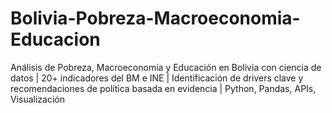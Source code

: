 # Bolivia-Pobreza-Macroeconomia-Educacion
Análisis de Pobreza, Macroeconomía y Educación en Bolivia con ciencia de datos | 20+ indicadores del BM e INE | Identificación de drivers clave y recomendaciones de política basada en evidencia | Python, Pandas, APIs, Visualización
